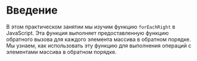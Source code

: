 # Введение

В этом практическом занятии мы изучим функцию `forEachRight` в JavaScript. Эта функция выполняет предоставленную функцию обратного вызова для каждого элемента массива в обратном порядке. Мы узнаем, как использовать эту функцию для выполнения операций с элементами массива в обратном порядке.
